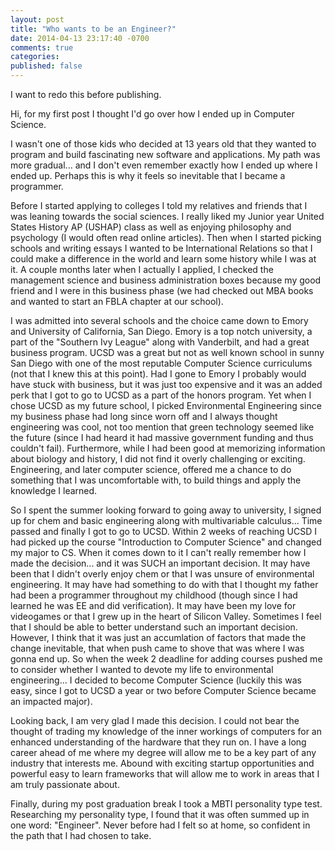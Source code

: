 ```yaml
---
layout: post
title: "Who wants to be an Engineer?"
date: 2014-04-13 23:17:40 -0700
comments: true
categories: 
published: false
---
```


I want to redo this before publishing.

Hi, for my first post I thought I'd go over how I ended up in Computer Science.

I wasn't one of those kids who decided at 13 years old that they wanted to program and build fascinating new software and applications. My path was more gradual... and I don't even remember exactly how I ended up where I ended up. Perhaps this is why it feels so inevitable that I became a programmer.

Before I started applying to colleges I told my relatives and friends that I was leaning towards the social sciences. I really liked my Junior year United States History AP (USHAP) class as well as enjoying philosophy and psychology (I would often read online articles). Then when I started picking schools and writing essays I wanted to be International Relations so that I could make a difference in the world and learn some history while I was at it. A couple months later when I actually I applied, I checked the management science and business administration boxes because my good friend and I were in this business phase (we had checked out MBA books and wanted to start an FBLA chapter at our school).

I was admitted into several schools and the choice came down to Emory and University of California, San Diego. Emory is a top notch university, a part of the "Southern Ivy League" along with Vanderbilt, and had a great business program. UCSD was a great but not as well known school in sunny San Diego with one of the most reputable Computer Science curriculums (not that I knew this at this point). Had I gone to Emory I probably would have stuck with business, but it was just too expensive and it was an added perk that I got to go to UCSD as a part of the honors program. Yet when I chose UCSD as my future school, I picked Environmental Engineering since my business phase had long since worn off and I always thought engineering was cool, not too mention that green technology seemed like the future (since I had heard it had massive government funding and thus couldn't fail). Furthermore, while I had been good at memorizing information about biology and history, I did not find it overly challenging or exciting. Engineering, and later computer science, offered me a chance to do something that I was uncomfortable with, to build things and apply the knowledge I learned.

So I spent the summer looking forward to going away to university, I signed up for chem and basic engineering along with multivariable calculus... Time passed and finally I got to go to UCSD. Within 2 weeks of reaching UCSD I had picked up the course "Introduction to Computer Science" and changed my major to CS. When it comes down to it I can't really remember how I made the decision... and it was SUCH an important decision. It may have been that I didn't overly enjoy chem or that I was unsure of environmental engineering. It may have had something to do with that I thought my father had been a programmer throughout my childhood (though since I had learned he was EE and did verification). It may have been my love for videogames or that I grew up in the heart of Silicon Valley. Sometimes I feel that I should be able to better understand such an important decision. However, I think that it was just an accumlation of factors that made the change inevitable, that when push came to shove that was where I was gonna end up. So when the week 2 deadline for adding courses pushed me to consider whether I wanted to devote my life to environmental engineering... I decided to become Computer Science (luckily this was easy, since I got to UCSD a year or two before Computer Science became an impacted major).

Looking back, I am very glad I made this decision. I could not bear the thought of trading my knowledge of the inner workings of computers for an enhanced understanding of the hardware that they run on. I have a long career ahead of me where my degree will allow me to be a key part of any industry that interests me. Abound with exciting startup opportunities and powerful easy to learn frameworks that will allow me to work in areas that I am truly passionate about.

Finally, during my post graduation break I took a MBTI personality type test. Researching my personality type, I found that it was often summed up in one word: "Engineer". Never before had I felt so at home, so confident in the path that I had chosen to take.